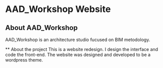 # AAD_Workshop Website

## About AAD_Workshop
AAD_Workshop is an architecture studio fucused on BIM metodology.

** About the project
This is a website redesign. I design the interface and code the front-end.
The website was designed and developed to be a wordpress theme.